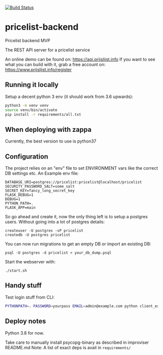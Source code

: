 [![Build Status](https://travis-ci.com/acidjunk/pricelist-backend.svg?branch=master)](https://travis-ci.com/acidjunk/pricelist-backend)

# pricelist-backend

Pricelist backend MVP

The REST API server for a pricelist service

An online demo can be found on: https://api.prijslijst.info
If you want to see what you can build with it, grab a free account on: https://www.prijslijst.info/register

## Running it locally

Setup a decent python 3 env (it should work from 3.6 upwards):

```bash
python3 -m venv venv
source venv/bin/activate
pip install -r requirements/all.txt
```

## When deploying with zappa

Currently, the best version to use is python37

## Configuration

The project relies on an "env" file to set ENVIRONMENT vars like the correct DB settings etc. An Example env file:

```
DATABASE_URI=postgres://pricelist:pricelist@localhost/pricelist
SECURITY_PASSWORD_SALT=some_salt
SECRET_KEY=fancy_long_secret_key
FLASK_DEBUG=1
DEBUG=1
PYTHON_PATH=.
FLASK_APP=main
```

So go ahead and create it, now the only thing left is to setup a postgres users. Without going into a lot of postgres
details:

```
createuser -U postgres -sP pricelist
createdb -U postgres pricelist
```

You can now run migrations to get an empty DB or import an existing DB:

```
psql -U postgres -d pricelist < your_db_dump.psql
```

Start the webserver with:
```
./start.sh
```

## Handy stuff

Test login stuff from CLI:

```bash
PYTHONPATH=. PASSWORD=yourpass EMAIL=admin@example.com python client_examples/login.py
```

## Deploy notes

Python 3.8 for now.

Take care to manually install psycopg-binary as described in improviser README.md
Note: A list of exact deps is avail in `requirements/`
